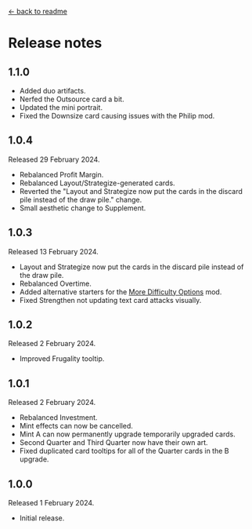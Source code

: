 [← back to readme](README.md)

# Release notes

## 1.1.0

* Added duo artifacts.
* Nerfed the Outsource card a bit.
* Updated the mini portrait.
* Fixed the Downsize card causing issues with the Philip mod.

## 1.0.4
Released 29 February 2024.

* Rebalanced Profit Margin.
* Rebalanced Layout/Strategize-generated cards.
* Reverted the "Layout and Strategize now put the cards in the discard pile instead of the draw pile." change.
* Small aesthetic change to Supplement.

## 1.0.3
Released 13 February 2024.

* Layout and Strategize now put the cards in the discard pile instead of the draw pile.
* Rebalanced Overtime.
* Added alternative starters for the [More Difficulty Options](https://github.com/TheJazMaster/MoreDifficulties) mod.
* Fixed Strengthen not updating text card attacks visually.

## 1.0.2
Released 2 February 2024.

* Improved Frugality tooltip.

## 1.0.1
Released 2 February 2024.

* Rebalanced Investment.
* Mint effects can now be cancelled.
* Mint A can now permanently upgrade temporarily upgraded cards.
* Second Quarter and Third Quarter now have their own art.
* Fixed duplicated card tooltips for all of the Quarter cards in the B upgrade.

## 1.0.0
Released 1 February 2024.

* Initial release.